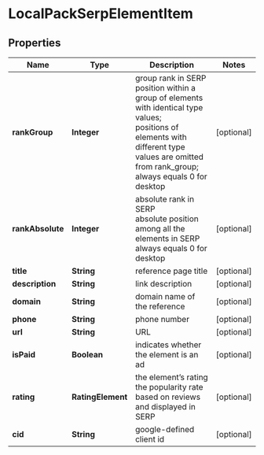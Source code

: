 # LocalPackSerpElementItem


## Properties

| Name | Type | Description | Notes |
|------------ | ------------- | ------------- | -------------|
**rankGroup** | **Integer** | group rank in SERP<br>position within a group of elements with identical type values;<br>positions of elements with different type values are omitted from rank_group;<br>always equals 0 for desktop |[optional]|
**rankAbsolute** | **Integer** | absolute rank in SERP<br>absolute position among all the elements in SERP<br>always equals 0 for desktop |[optional]|
**title** | **String** | reference page title |[optional]|
**description** | **String** | link description |[optional]|
**domain** | **String** | domain name of the reference |[optional]|
**phone** | **String** | phone number |[optional]|
**url** | **String** | URL |[optional]|
**isPaid** | **Boolean** | indicates whether the element is an ad |[optional]|
**rating** | **RatingElement** | the element’s rating<br>the popularity rate based on reviews and displayed in SERP |[optional]|
**cid** | **String** | google-defined client id |[optional]|